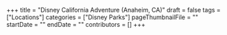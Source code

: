 +++
title = "Disney California Adventure (Anaheim, CA)"
draft = false
tags = ["Locations"]
categories = ["Disney Parks"]
pageThumbnailFile = ""
startDate = ""
endDate = ""
contributors = []
+++
